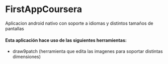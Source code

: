 # FirstAppCoursera
Aplicacion android nativo con soporte a idiomas y distintos tamaños de pantallas

#### Esta aplicación hace uso de las siguientes herramientas:
  * draw9patch (herramienta que edita las imagenes para soportar distintas dimensiones)

